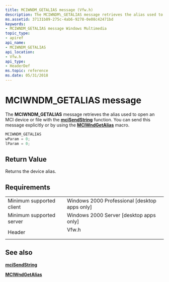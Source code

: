 ```yaml
---
title: MCIWNDM_GETALIAS message (Vfw.h)
description: The MCIWNDM\_GETALIAS message retrieves the alias used to open an MCI device or file with the mciSendString function. You can send this message explicitly or by using the MCIWndGetAlias macro.
ms.assetid: 37131b89-275c-4ab6-9278-0e08c42471bd
keywords:
- MCIWNDM_GETALIAS message Windows Multimedia
topic_type:
- apiref
api_name:
- MCIWNDM_GETALIAS
api_location:
- Vfw.h
api_type:
- HeaderDef
ms.topic: reference
ms.date: 05/31/2018
---
```


# MCIWNDM\_GETALIAS message

The **MCIWNDM\_GETALIAS** message retrieves the alias used to open an MCI device or file with the [**mciSendString**](https://msdn.microsoft.com/library/Dd757161(v=VS.85).aspx) function. You can send this message explicitly or by using the [**MCIWndGetAlias**](/windows/desktop/api/Vfw/nf-vfw-mciwndgetalias) macro.


```C++
MCIWNDM_GETALIAS 
wParam = 0; 
lParam = 0; 
```



## Return Value

Returns the device alias.

## Requirements



|                                     |                                                                                  |
|-------------------------------------|----------------------------------------------------------------------------------|
| Minimum supported client<br/> | Windows 2000 Professional \[desktop apps only\]<br/>                       |
| Minimum supported server<br/> | Windows 2000 Server \[desktop apps only\]<br/>                             |
| Header<br/>                   | <dl> <dt>Vfw.h</dt> </dl> |



## See also

<dl> <dt>

[**mciSendString**](https://msdn.microsoft.com/library/Dd757161(v=VS.85).aspx)
</dt> <dt>

[**MCIWndGetAlias**](/windows/desktop/api/Vfw/nf-vfw-mciwndgetalias)
</dt> </dl>

 

 





